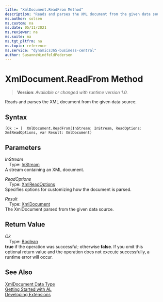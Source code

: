 ```yaml
---
title: "XmlDocument.ReadFrom Method"
description: "Reads and parses the XML document from the given data source."
ms.author: solsen
ms.custom: na
ms.date: 05/11/2021
ms.reviewer: na
ms.suite: na
ms.tgt_pltfrm: na
ms.topic: reference
ms.service: "dynamics365-business-central"
author: SusanneWindfeldPedersen
---
```

[//]: # (START>DO_NOT_EDIT)
[//]: # (IMPORTANT:Do not edit any of the content between here and the END>DO_NOT_EDIT.)
[//]: # (Any modifications should be made in the .xml files in the ModernDev repo.)
# XmlDocument.ReadFrom Method
> **Version**: _Available or changed with runtime version 1.0._

Reads and parses the XML document from the given data source.


## Syntax
```
[Ok := ]  XmlDocument.ReadFrom(InStream: InStream, ReadOptions: XmlReadOptions, var Result: XmlDocument)
```
## Parameters
*InStream*  
&emsp;Type: [InStream](../instream/instream-data-type.md)  
A stream containing an XML document.
        
*ReadOptions*  
&emsp;Type: [XmlReadOptions](../xmlreadoptions/xmlreadoptions-data-type.md)  
Specifies options for customizing how the document is parsed.
        
*Result*  
&emsp;Type: [XmlDocument](xmldocument-data-type.md)  
The XmlDocument parsed from the given data source.  


## Return Value
*Ok*  
&emsp;Type: [Boolean](../boolean/boolean-data-type.md)  
**true** if the operation was successful; otherwise **false**.   If you omit this optional return value and the operation does not execute successfully, a runtime error will occur.  


[//]: # (IMPORTANT: END>DO_NOT_EDIT)
## See Also
[XmlDocument Data Type](xmldocument-data-type.md)  
[Getting Started with AL](../../devenv-get-started.md)  
[Developing Extensions](../../devenv-dev-overview.md)